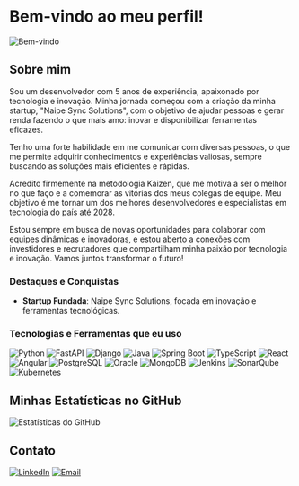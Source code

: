 # Bem-vindo ao meu perfil!

![Bem-vindo](https://media.giphy.com/media/hvRJCLFzcasrR4ia7z/giphy.gif)

## Sobre mim

Sou um desenvolvedor com 5 anos de experiência, apaixonado por tecnologia e inovação. Minha jornada começou com a criação da minha startup, "Naipe Sync Solutions", com o objetivo de ajudar pessoas e gerar renda fazendo o que mais amo: inovar e disponibilizar ferramentas eficazes.

Tenho uma forte habilidade em me comunicar com diversas pessoas, o que me permite adquirir conhecimentos e experiências valiosas, sempre buscando as soluções mais eficientes e rápidas.

Acredito firmemente na metodologia Kaizen, que me motiva a ser o melhor no que faço e a comemorar as vitórias dos meus colegas de equipe. Meu objetivo é me tornar um dos melhores desenvolvedores e especialistas em tecnologia do país até 2028.

Estou sempre em busca de novas oportunidades para colaborar com equipes dinâmicas e inovadoras, e estou aberto a conexões com investidores e recrutadores que compartilham minha paixão por tecnologia e inovação. Vamos juntos transformar o futuro!

### Destaques e Conquistas

- **Startup Fundada**: Naipe Sync Solutions, focada em inovação e ferramentas tecnológicas.

### Tecnologias e Ferramentas que eu uso

![Python](https://img.shields.io/badge/-Python-3776AB?style=flat-square&logo=python&logoColor=white)
![FastAPI](https://img.shields.io/badge/-FastAPI-009688?style=flat-square&logo=fastapi&logoColor=white)
![Django](https://img.shields.io/badge/-Django-092E20?style=flat-square&logo=django&logoColor=white)
![Java](https://img.shields.io/badge/-Java-007396?style=flat-square&logo=java&logoColor=white)
![Spring Boot](https://img.shields.io/badge/-Spring%20Boot-6DB33F?style=flat-square&logo=spring-boot&logoColor=white)
![TypeScript](https://img.shields.io/badge/-TypeScript-007ACC?style=flat-square&logo=typescript&logoColor=white)
![React](https://img.shields.io/badge/-React-61DAFB?style=flat-square&logo=react&logoColor=black)
![Angular](https://img.shields.io/badge/-Angular-DD0031?style=flat-square&logo=angular&logoColor=white)
![PostgreSQL](https://img.shields.io/badge/-PostgreSQL-336791?style=flat-square&logo=postgresql&logoColor=white)
![Oracle](https://img.shields.io/badge/-Oracle-F80000?style=flat-square&logo=oracle&logoColor=white)
![MongoDB](https://img.shields.io/badge/-MongoDB-47A248?style=flat-square&logo=mongodb&logoColor=white)
![Jenkins](https://img.shields.io/badge/-Jenkins-D24939?style=flat-square&logo=jenkins&logoColor=white)
![SonarQube](https://img.shields.io/badge/-SonarQube-4E9BCD?style=flat-square&logo=sonarqube&logoColor=white)
![Kubernetes](https://img.shields.io/badge/-Kubernetes-326CE5?style=flat-square&logo=kubernetes&logoColor=white)

## Minhas Estatísticas no GitHub

![Estatísticas do GitHub](https://github-readme-stats.vercel.app/api?username=eddie-naipes&show_icons=true&theme=radical)

## Contato

[![LinkedIn](https://img.shields.io/badge/-LinkedIn-0077B5?style=flat-square&logo=linkedin&logoColor=white)](https://www.linkedin.com/in/edmilson-dias-216012319/)
[![Email](https://img.shields.io/badge/-Email-D14836?style=flat-square&logo=gmail&logoColor=white)](mailto:ed.dias@naipesync.com)

